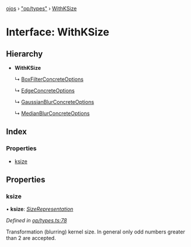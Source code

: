 [ojos](../README.md) › ["op/types"](../modules/_op_types_.md) › [WithKSize](_op_types_.withksize.md)

# Interface: WithKSize

## Hierarchy

* **WithKSize**

  ↳ [BoxFilterConcreteOptions](_op_boxfilter_.boxfilterconcreteoptions.md)

  ↳ [EdgeConcreteOptions](_op_edge_.edgeconcreteoptions.md)

  ↳ [GaussianBlurConcreteOptions](_op_gaussianblur_.gaussianblurconcreteoptions.md)

  ↳ [MedianBlurConcreteOptions](_op_medianblur_.medianblurconcreteoptions.md)

## Index

### Properties

* [ksize](_op_types_.withksize.md#ksize)

## Properties

###  ksize

• **ksize**: *[SizeRepresentation](../modules/_util_util_.md#sizerepresentation)*

*Defined in [op/types.ts:78](https://github.com/cancerberoSgx/mirada/blob/3544b58/ojos/src/op/types.ts#L78)*

Transformation (blurring) kernel size. In general only odd numbers greater than 2 are accepted.
